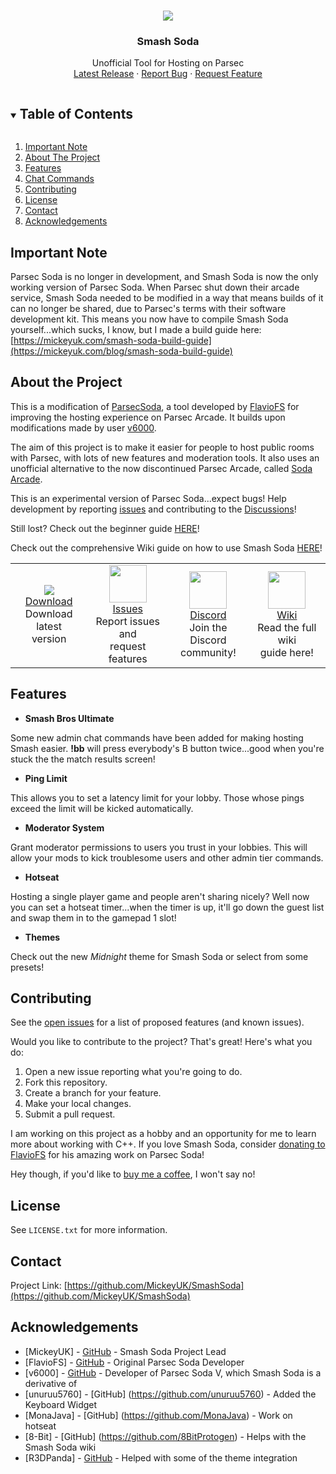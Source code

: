 <!-- PROJECT LOGO -->
<br />
<p align="center">
  <img src="https://github.com/MickeyUK/SmashSoda/raw/master/github/logo.png">
  <h3 align="center">Smash Soda</h3>

  <p align="center">
    Unofficial Tool for Hosting on Parsec
    <br />
    <a href="https://github.com/MickeyUK/SmashSoda/releases">Latest Release</a>
    ·
    <a href="https://github.com/MickeyUK/SmashSoda/issues">Report Bug</a>
    ·
    <a href="https://github.com/MickeyUK/SmashSoda/issues">Request Feature</a>
  </p>
</p>

<!-- TABLE OF CONTENTS -->
<details open="open">
  <summary><h2 style="display: inline-block">Table of Contents</h2></summary>
  <ol>
    <li>
      <a href="#important-note">Important Note</a>
    </li>
    <li>
      <a href="#about-the-project">About The Project</a>
    </li>
    <li><a href="#features">Features</a></li>
    <li><a href="#chat-commands">Chat Commands</a></li>
    <li><a href="#contributing">Contributing</a></li>
    <li><a href="#license">License</a></li>
    <li><a href="#contact">Contact</a></li>
    <li><a href="#acknowledgements">Acknowledgements</a></li>
  </ol>
</details>

## Important Note

Parsec Soda is no longer in development, and Smash Soda is now the only working version of Parsec Soda. When Parsec shut down their arcade service, Smash Soda needed to be modified in a way that means builds of it can no longer be shared, due to Parsec's terms with their software development kit. This means you now have to compile Smash Soda yourself...which sucks, I know, but I made a build guide here: [https://mickeyuk.com/smash-soda-build-guide](https://mickeyuk.com/blog/smash-soda-build-guide)

## About the Project

This is a modification of <a href="https://github.com/FlavioFS/">ParsecSoda</a>, a tool developed by <a href="https://github.com/FlavioFS/">FlavioFS</a> for improving the hosting experience on Parsec Arcade. It builds upon modifications made by user <a href="https://github.com/v6ooo/">v6000</a>.

The aim of this project is to make it easier for people to host public rooms with Parsec, with lots of new features and moderation tools. It also uses an unofficial alternative to the now discontinued Parsec Arcade, called [Soda Arcade](https://soda-arcade.com).

This is an experimental version of Parsec Soda...expect bugs! Help development by reporting <a href="https://github.com/MickeyUK/SmashSoda/issues">issues</a> and contributing to the <a href="https://github.com/MickeyUK/SmashSoda/discussions">Discussions</a>!

Still lost? Check out the beginner guide <a href="https://github.com/MickeyUK/SmashSoda/wiki/beginner-guide">HERE</a>!

Check out the comprehensive Wiki guide on how to use Smash Soda <a href="https://github.com/MickeyUK/SmashSoda/wiki/">HERE</a>!


<table>
    <tr>
        <td align="center">
           <a href="https://github.com/MickeyUK/SmashSoda/releases">
               <img src="https://raw.githubusercontent.com/MickeyUK/SmashSoda/master/github/Icons/download.png">
               <div>Download</div>
           </a>
           <div>Download latest<br>version</div>
        </td>
        <td align="center">
           <a href="https://github.com/MickeyUK/SmashSoda/issues">
               <img width="60px" src="https://raw.githubusercontent.com/MickeyUK/SmashSoda/master/github/Icons/fix.png">
               <div>Issues</div>
           </a>
           <div>Report issues and<br>request features</div>
        </td>
        <td align="center">
           <a href="https://discord.gg/DsR9NubWYk">
               <img width="60px" src="https://raw.githubusercontent.com/MickeyUK/SmashSoda/master/github/Icons/discord.png">
               <div>Discord</div>
           </a>
           <div>Join the Discord<br>community!</div>
        </td>
        <td align="center">
           <a href="https://github.com/MickeyUK/SmashSoda/wiki">
               <img width="60px" src="https://raw.githubusercontent.com/MickeyUK/SmashSoda/master/github/Icons/help.png">
               <div>Wiki</div>
           </a>
           <div>Read the full wiki<br>guide here!</div>
        </td>
    </tr>
</table>

## Features

  * **Smash Bros Ultimate**

  Some new admin chat commands have been added for making hosting Smash easier. **!bb** will press everybody's B button twice...good when you're stuck the the match results screen!

  * **Ping Limit**

  This allows you to set a latency limit for your lobby. Those whose pings exceed the limit will be kicked automatically.

  * **Moderator System**

  Grant moderator permissions to users you trust in your lobbies. This will allow your mods to kick troublesome users and other admin tier commands.

  * **Hotseat**

  Hosting a single player game and people aren't sharing nicely? Well now you can set a hotseat timer...when the timer is up, it'll go down the guest list and swap them in to the gamepad 1 slot!

  * **Themes**
  
  Check out the new *Midnight* theme for Smash Soda or select from some presets!

## Contributing

See the [open issues](https://github.com/MickeyUK/SmashSoda/issues) for a list of proposed features (and known issues).

Would you like to contribute to the project? That's great! Here's what you do:


1. Open a new issue reporting what you're going to do.
2. Fork this repository.
3. Create a branch for your feature.
4. Make your local changes.
5. Submit a pull request.

I am working on this project as a hobby and an opportunity for me to learn more about working with C++. If you love Smash Soda, consider <a href="https://www.paypal.com/donate?hosted_button_id=28PBV9DFYQC72">donating to FlavioFS</a> for his amazing work on Parsec Soda!

Hey though, if you'd like to <a href="https://ko-fi.com/mickeyuk">buy me a coffee</a>, I won't say no!

## License

See `LICENSE.txt` for more information.


## Contact


Project Link: [https://github.com/MickeyUK/SmashSoda](https://github.com/MickeyUK/SmashSoda)



<!-- ACKNOWLEDGEMENTS -->
## Acknowledgements

* [MickeyUK] - [GitHub](https://github.com/MickeyUK) - Smash Soda Project Lead
* [FlavioFS] - [GitHub](https://github.com/FlavioFS/) - Original Parsec Soda Developer
* [v6000] - [GitHub](https://github.com/v6ooo/) - Developer of Parsec Soda V, which Smash Soda is a derivative of
* [unuruu5760] - [GitHub] (https://github.com/unuruu5760) - Added the Keyboard Widget
* [MonaJava] - [GitHub] (https://github.com/MonaJava) - Work on hotseat
* [8-Bit] - [GitHub] (https://github.com/8BitProtogen) - Helps with the Smash Soda wiki
* [R3DPanda] - [GitHub](https://github.com/R3DPanda1/) - Helped with some of the theme integration
